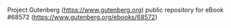 Project Gutenberg (https://www.gutenberg.org) public repository for
eBook #68572 (https://www.gutenberg.org/ebooks/68572)
